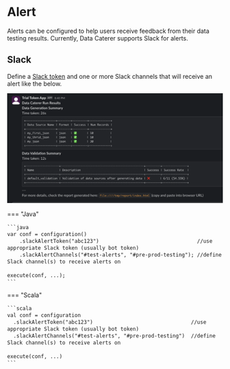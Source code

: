 # Alert

Alerts can be configured to help users receive feedback from their data testing results. Currently, Data Caterer 
supports Slack for alerts.

## Slack

Define a [Slack token](https://api.slack.com/authentication/token-types) and one or more Slack channels that will 
receive an alert like the below.

![Slack alert sample](../../diagrams/slack_alert.png)

=== "Java"

    ```java
    var conf = configuration()
        .slackAlertToken("abc123")                                //use appropriate Slack token (usually bot token)
        .slackAlertChannels("#test-alerts", "#pre-prod-testing"); //define Slack channel(s) to receive alerts on

    execute(conf, ...);
    ```

=== "Scala"

    ```scala
    val conf = configuration
      .slackAlertToken("abc123")                                //use appropriate Slack token (usually bot token)
      .slackAlertChannels("#test-alerts", "#pre-prod-testing")  //define Slack channel(s) to receive alerts on

    execute(conf, ...)
    ```



